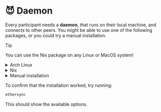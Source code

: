 # 😈 Daemon

Every participant needs a **daemon**, that runs on their local machine, and connects to other peers.
You might be able to use one of the following packages, or you could try a manual installation.

> [!TIP]
> You can use the Nix package on any Linux or MacOS system!

<details>
  <summary>Arch Linux</summary>
  <br>

  Install the [ethersync-git](https://aur.archlinux.org/packages/ethersync-git) package from the AUR.
</details>

<details>
  <summary>Nix</summary>
  <br>
  This repository provides a Nix flake. You can put it in your PATH like this:

  ```bash
  nix shell github:ethersync/ethersync
  ```

  If you want to install it permanently, you probably know what your favorite approach is.
</details>

<details>
  <summary>Manual installation</summary>
  <br>

  You will need a [Rust](https://www.rust-lang.org) installation. You can then compile the daemon like this:

  ```bash
  git clone git@github.com:ethersync/ethersync
  cd ethersync/daemon
  cargo build --release
  ```

  This should download all dependencies, and successfully compile the project.

  For the next steps to succeed you need to make sure that the resulting `ethersync` binary is in your shell PATH.
  One option to do this temporarily is to run this command in the terminal:

  ```bash
  export PATH="$PWD/target/release:$PATH"
  ```
</details>

To confirm that the installation worked, try running:

```bash
ethersync
```

This should show the available options.
